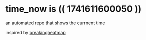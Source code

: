 # time_now is (( 1741611600050 ))

an automated repo that shows the currnent time

inspired by [breakingheatmap](https://github.com/breakingheatmap/breakingheatmap)